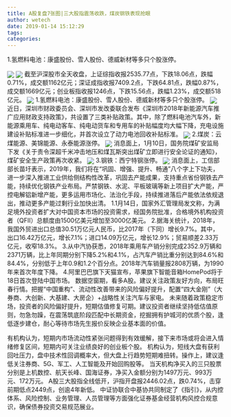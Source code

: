 ```yaml
---
title: A股复盘7张图|三大股指震荡收跌，煤炭钢铁表现抢眼
author: wetech
date: 2019-01-14 15:12:29
tags: 
categories: 
---
```

1.氢燃料电池：康盛股份、雪人股份、德威新材等多只个股涨停。
<!-- more -->
<img align="center" border="0" src="https://imgcdn.yicai.com/uppics/images/2019/01/e71119e122b8000ebb6637dfc3d5ed25.jpg" />
<img align="center" border="0" src="https://imgcdn.yicai.com/uppics/images/2019/01/1c6233a5805730862ebd57d96270269c.jpg" />
截至沪深股市全天收盘，上证综指收报2535.77点，下跌18.06点，跌幅0.71%，成交额1162亿元；深证成指收报7409.2点，下跌64.81点，跌幅0.87%，成交额1669亿元；创业板指收报1246点，下跌15.56点，跌幅1.23%，成交额518亿元。
<img align="center" border="0" src="https://imgcdn.yicai.com/uppics/images/2019/01/7b48220943b263ebab8f0f5e189aefe4.jpg" />
1.氢燃料电池：康盛股份、雪人股份、德威新材等多只个股涨停。
<img align="center" border="0" src="https://imgcdn.yicai.com/uppics/images/2019/01/00dc607768216ddb2b47a2bdaaacfa93.jpg" />
近日，深圳市财政委员会、深圳市发改委联合发布《深圳市2018年新能源汽车推广应用财政支持政策》，共设置了三类补贴政策。其中，除了燃料电池汽车外，新能源乘用车、纯电动客车、纯电动货车和专用车的补贴幅度均大幅下降，充电设施建设补贴标准进一步细化，并首次设立了动力电池回收补贴标准。
<img align="center" border="0" src="https://imgcdn.yicai.com/uppics/images/2019/01/2a87f8e4dbe141b64af6f3654180ce3d.jpg" />
2.煤炭：云煤能源、美锦能源、永泰能源涨停。
<img align="center" border="0" src="https://imgcdn.yicai.com/uppics/images/2019/01/e9604ceba7502d8021c608416be9db33.jpg" />
消息面上，1月10日，国务院煤矿安监局下发《关于责令深超千米冲击地压和煤瓦斯突出煤矿立即进行安全论证的通知》，煤矿安全生产政策再次收紧。
<img align="center" border="0" src="https://imgcdn.yicai.com/uppics/images/2019/01/faf3d72dab06d4cb443c6184fe588575.jpg" />
3.钢铁：西宁特钢涨停。
<img align="center" border="0" src="https://imgcdn.yicai.com/uppics/images/2019/01/1e5eeb6525f84a2bf2eefaa90a0c2a8e.jpg" />
消息面上，工信部部长苗圩表示，2019年，我们将在“巩固、增强、提升、畅通”八个字上下功夫，进一步深入推进工业供给侧结构性改革，巩固去产能成果，支持重点省份钢铁去产能，持续优化钢铁产业布局。严禁钢铁、水泥、平板玻璃等新上项目扩大产能，严控电解铝新增产能，更多运用市场化、法治化手段，持续推进落后产能依法依规退出，推动更多产能过剩行业加快出清。
1.1月14日，国家外汇管理局发文称，为满足境外投资者扩大对中国资本市场的投资需求，经国务院批准，合格境外机构投资者（QFII）总额度由1500亿美元增加至3000亿美元。
2.据海关统计，2018年，我国外贸进出口总值30.51万亿元人民币，比2017年（下同）增长9.7%。其中，出口16.42万亿元，增长7.1%；进口14.09万亿元，增长12.9%；贸易顺差2.33万亿元，收窄18.3%。
3.从中汽协获悉，2018年乘用车产销分别完成2352.9万辆和2371万辆，比上年同期分别下降5.2%和4.1%，占汽车产销比重分别达到84.6%和84.4%，分别低于上年0.9和1.2个百分点。2018年汽车销量报2808万辆，为1990年来首次年度下降。
4.阿里巴巴旗下天猫宣布，苹果旗下智能音箱HomePod将于18日首次登陆中国市场。
数据空窗期，看多A股。建议关注政策友好方向，布局旺春行情。把握“中国重构”、流动性改善带来的风险偏好提升，配置“四大金刚”（大券商、大创新、大基建、大房企）+战略性关注汽车与家电。
未来随着政策稳定市场，投资者的风险偏好提升，短期估值修复可期。建议投资者继续坚持低估值原则，勿急勿躁，在震荡筑底阶段匹配中长期资金，挖掘拥有护城河的优质个股，逢低逐步建仓，耐心等待市场先生报价反映企业基本面的价值。
 
 
有机构认为，短期内市场流动性紧张问题得到有效缓解，接下来市场或将会进入情绪修复区间，短期内可关注业绩良好的创业板个股。
机构认为，短线大盘有获利回吐压力，盘中技术性回调概率大，但大盘上行趋势短期难扭转。操作上，建议逢低关注券商、5G、军工、人工智能及开始回购股等。
当天机构净买入的三只股票分别是上机数控、航天长峰、国海证券，净买入金额分别为1497万元、993万元、172万元。
A股三大股指全线低开，沪指开盘报2446.02点，跌0.74%，击穿前期低点2449点，创逾4年新低。
中证协联合中基协共同制定了《指引》，从内控体系、风险控制、业务管理、人员管理等方面强化证券基金经营机构风控合规意识，确保债券投资交易规范展业。
